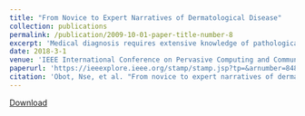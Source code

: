 ```yaml
---
title: "From Novice to Expert Narratives of Dermatological Disease"
collection: publications
permalink: /publication/2009-10-01-paper-title-number-8
excerpt: 'Medical diagnosis requires extensive knowledge of pathological characteristics and the clinical training necessary to master specific domains. In the domain of dermatology, these properties include the size, shape, distribution, color, and location of symptoms. We have built and trained a tag recommender with expert narratives of dermatological disease, then explored the effectiveness of this system on novice narratives. The system mitigates the prerequisite of domain knowledge, empowering a novice to enhance their medical descriptions or even reach an accurate diagnosis. After collecting novice narratives, we explored word alignment to provide a mapping between expert and novice vocabulary allowing novice input to be augmented with expert terminology. Ultimately, we found that our system is an effective educational tool, which could be improved by word alignment and other techniques.'
date: 2018-3-1
venue: 'IEEE International Conference on Pervasive Computing and Communications Workshops 2018.'
paperurl: 'https://ieeexplore.ieee.org/stamp/stamp.jsp?tp=&arnumber=8480162'
citation: 'Obot, Nse, et al. "From novice to expert narratives of dermatological disease." 2018 IEEE International Conference on Pervasive Computing and Communications Workshops (PerCom Workshops). IEEE, 2018.'
---
```


[Download](https://ieeexplore.ieee.org/stamp/stamp.jsp?tp=&arnumber=8480162)

